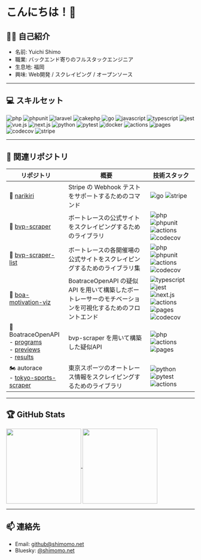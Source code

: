 # こんにちは！👋

## 🙋‍♂️ 自己紹介
- 名前: Yuichi Shimo
- 職業: バックエンド寄りのフルスタックエンジニア
- 生息地: 福岡
- 興味: Web開発 / スクレイピング / オープンソース

---

## 💻 スキルセット
![php](https://img.shields.io/badge/PHP-777BB4?style=for-the-badge&logo=php&logoColor=white)
![phpunit](https://img.shields.io/badge/PHPUnit-6C78AF?style=for-the-badge&logo=php&logoColor=white)
![laravel](https://img.shields.io/badge/Laravel-F55247?style=for-the-badge&logo=laravel&logoColor=white)
![cakephp](https://img.shields.io/badge/CakePHP-999999?style=for-the-badge&logo=cakephp&logoColor=white)
![go](https://img.shields.io/badge/Go-00ADD8?style=for-the-badge&logo=go&logoColor=white)
![javascript](https://img.shields.io/badge/JavaScript-F7DF1E?style=for-the-badge&logo=javascript&logoColor=black)
![typescript](https://img.shields.io/badge/TypeScript-3178C6?style=for-the-badge&logo=typescript&logoColor=white)
![jest](https://img.shields.io/badge/Jest-C21325?style=for-the-badge&logo=jest&logoColor=white)
![vue.js](https://img.shields.io/badge/Vue.js-4FC08D?style=for-the-badge&logo=vue.js&logoColor=white)
![next.js](https://img.shields.io/badge/Next.js-000000?style=for-the-badge&logo=next.js&logoColor=white)
![python](https://img.shields.io/badge/Python-3776AB?style=for-the-badge&logo=python&logoColor=white)
![pytest](https://img.shields.io/badge/pytest-ffd43b?style=for-the-badge&logo=pytest&logoColor=black)
![docker](https://img.shields.io/badge/Docker-2496ED?style=for-the-badge&logo=docker&logoColor=white)
![actions](https://img.shields.io/badge/GitHub_Actions-2088FF?style=for-the-badge&logo=github-actions&logoColor=white)
![pages](https://img.shields.io/badge/GitHub_Pages-000000?style=for-the-badge&logo=github&logoColor=white)
![codecov](https://img.shields.io/badge/Codecov-F01F7A?style=for-the-badge&logo=codecov&logoColor=white)
![stripe](https://img.shields.io/badge/Stripe-635BFF?style=for-the-badge&logo=stripe&logoColor=white)

---

## 📂 関連リポジトリ
| リポジトリ | 概要 | 技術スタック |
|---|---|---|
| 🎨 [narikiri](https://github.com/shimomo/narikiri)<img width=150px> | Stripe の Webhook テストをサポートするためのコマンド | ![go](https://img.shields.io/badge/Go-00ADD8?style=for-the-badge&logo=go&logoColor=white) ![stripe](https://img.shields.io/badge/Stripe-635BFF?style=for-the-badge&logo=stripe&logoColor=white) |
| 🚤 [bvp-scraper](https://github.com/shimomo/bvp-scraper) | ボートレースの公式サイトをスクレイピングするためのライブラリ | ![php](https://img.shields.io/badge/PHP-777BB4?style=for-the-badge&logo=php&logoColor=white) ![phpunit](https://img.shields.io/badge/PHPUnit-6C78AF?style=for-the-badge&logo=php&logoColor=white) ![actions](https://img.shields.io/badge/GitHub_Actions-2088FF?style=for-the-badge&logo=github-actions&logoColor=white) ![codecov](https://img.shields.io/badge/Codecov-F01F7A?style=for-the-badge&logo=codecov&logoColor=white) |
| 🚤 [bvp-scraper-list](https://github.com/shimomo/bvp-scraper-list) | ボートレースの各開催場の公式サイトをスクレイピングするためのライブラリ集 | ![php](https://img.shields.io/badge/PHP-777BB4?style=for-the-badge&logo=php&logoColor=white) ![phpunit](https://img.shields.io/badge/PHPUnit-6C78AF?style=for-the-badge&logo=php&logoColor=white) ![actions](https://img.shields.io/badge/GitHub_Actions-2088FF?style=for-the-badge&logo=github-actions&logoColor=white) ![codecov](https://img.shields.io/badge/Codecov-F01F7A?style=for-the-badge&logo=codecov&logoColor=white) |
| 🚤 [boa-motivation-viz](https://github.com/shimomo/boa-motivation-viz) | BoatraceOpenAPI の疑似 API を用いて構築したボートレーサーのモチベーションを可視化するためのフロントエンド | ![typescript](https://img.shields.io/badge/TypeScript-3178C6?style=for-the-badge&logo=typescript&logoColor=white) ![jest](https://img.shields.io/badge/Jest-C21325?style=for-the-badge&logo=jest&logoColor=white) ![next.js](https://img.shields.io/badge/Next.js-000000?style=for-the-badge&logo=next.js&logoColor=white) ![actions](https://img.shields.io/badge/GitHub_Actions-2088FF?style=for-the-badge&logo=github-actions&logoColor=white) ![pages](https://img.shields.io/badge/GitHub_Pages-000000?style=for-the-badge&logo=github&logoColor=white) ![codecov](https://img.shields.io/badge/Codecov-F01F7A?style=for-the-badge&logo=codecov&logoColor=white) |
| 🚤 BoatraceOpenAPI <br> - [programs](https://github.com/BoatraceOpenAPI/programs) <br> - [previews](https://github.com/BoatraceOpenAPI/previews) <br> - [results](https://github.com/BoatraceOpenAPI/results) | bvp-scraper を用いて構築した疑似API | ![php](https://img.shields.io/badge/PHP-777BB4?style=for-the-badge&logo=php&logoColor=white) ![actions](https://img.shields.io/badge/GitHub_Actions-2088FF?style=for-the-badge&logo=github-actions&logoColor=white) ![pages](https://img.shields.io/badge/GitHub_Pages-000000?style=for-the-badge&logo=github&logoColor=white) |
| 🏍 autorace <br> - [tokyo-sports-scraper](https://github.com/autorace/tokyo-sports-scraper) | 東京スポーツのオートレース情報をスクレイピングするためのライブラリ | ![python](https://img.shields.io/badge/Python-3776AB?style=for-the-badge&logo=python&logoColor=white) ![pytest](https://img.shields.io/badge/pytest-ffd43b?style=for-the-badge&logo=pytest&logoColor=black) ![actions](https://img.shields.io/badge/GitHub_Actions-2088FF?style=for-the-badge&logo=github-actions&logoColor=white) |

---

## 🏆 GitHub Stats
<a href="https://github.com/anuraghazra/github-readme-stats">
  <img height=200 align="center" src="https://github-readme-stats.vercel.app/api?username=shimomo&theme=radical">
</a>
<a href="https://github.com/anuraghazra/convoychat">
  <img height=200 align="center" src="https://github-readme-stats.vercel.app/api/top-langs?username=shimomo&theme=radical&layout=compact&langs_count=8&card_width=320">
</a>

---

## 📫 連絡先
- Email: github@shimomo.net
- Bluesky: [@shimomo.net](https://bsky.app/profile/shimomo.net)
